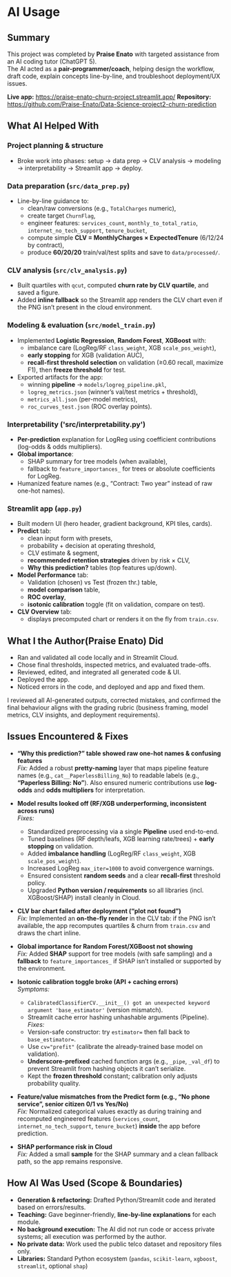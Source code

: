 # AI Usage

## Summary

This project was completed by **Praise Enato** with targeted assistance from an AI coding tutor (ChatGPT 5).  
The AI acted as a **pair-programmer/coach**, helping design the workflow, draft code, explain concepts line-by-line, and troubleshoot deployment/UX issues.

**Live app:** <https://praise-enato-churn-project.streamlit.app/>
**Repository:** <https://github.com/Praise-Enato/Data-Science-project2-churn-prediction>

## What AI Helped With

### Project planning & structure

- Broke work into phases: setup → data prep → CLV analysis → modeling → interpretability → Streamlit app → deploy.

### Data preparation (`src/data_prep.py`)

- Line-by-line guidance to:
  - clean/raw conversions (e.g., `TotalCharges` numeric),
  - create target `ChurnFlag`,
  - engineer features: `services_count`, `monthly_to_total_ratio`, `internet_no_tech_support`, `tenure_bucket`,
  - compute simple **CLV = MonthlyCharges × ExpectedTenure** (6/12/24 by contract),
  - produce **60/20/20** train/val/test splits and save to `data/processed/`.

### CLV analysis (`src/clv_analysis.py`)

- Built quartiles with `qcut`, computed **churn rate by CLV quartile**, and saved a figure.
- Added **inline fallback** so the Streamlit app renders the CLV chart even if the PNG isn’t present in the cloud environment.

### Modeling & evaluation (`src/model_train.py`)

- Implemented **Logistic Regression**, **Random Forest**, **XGBoost** with:
  - imbalance care (LogReg/RF `class_weight`, XGB `scale_pos_weight`),
  - **early stopping** for XGB (validation AUC),
  - **recall-first threshold selection** on validation (≥0.60 recall, maximize F1), then **freeze threshold** for test.
- Exported artifacts for the app:
  - winning **pipeline** → `models/logreg_pipeline.pkl`,
  - `logreg_metrics.json` (winner’s val/test metrics + threshold),
  - `metrics_all.json` (per-model metrics),
  - `roc_curves_test.json` (ROC overlay points).

### Interpretability ('src/interpretability.py')

- **Per-prediction** explanation for LogReg using coefficient contributions (log-odds & odds multipliers).
- **Global importance**:
  - SHAP summary for tree models (when available),
  - fallback to `feature_importances_` for trees or absolute coefficients for LogReg.
- Humanized feature names (e.g., “Contract: Two year” instead of raw one-hot names).

### Streamlit app (`app.py`)

- Built modern UI (hero header, gradient background, KPI tiles, cards).
- **Predict** tab:
  - clean input form with presets,
  - probability + decision at operating threshold,
  - CLV estimate & segment,
  - **recommended retention strategies** driven by risk × CLV,
  - **Why this prediction?** tables (top features up/down).
- **Model Performance** tab:
  - Validation (chosen) vs Test (frozen thr.) table,
  - **model comparison** table,
  - **ROC overlay**,
  - **isotonic calibration** toggle (fit on validation, compare on test).
- **CLV Overview** tab:
  - displays precomputed chart or renders it on the fly from `train.csv`.

## What I the Author(Praise Enato) Did

- Ran and validated all code locally and in Streamlit Cloud.
- Chose final thresholds, inspected metrics, and evaluated trade-offs.
- Reviewed, edited, and integrated all generated code & UI.
- Deployed the app.
- Noticed errors in the code, and deployed and app and fixed them.

I reviewed all AI-generated outputs, corrected mistakes, and confirmed the final behaviour aligns with the grading rubric (business framing, model metrics, CLV insights, and deployment requirements).

## Issues Encountered & Fixes

- **“Why this prediction?” table showed raw one-hot names & confusing features**  
  *Fix:* Added a robust **pretty-naming** layer that maps pipeline feature names (e.g., `cat__PaperlessBilling_No`) to readable labels (e.g., **“Paperless Billing: No”**). Also ensured numeric contributions use **log-odds** and **odds multipliers** for interpretation.

- **Model results looked off (RF/XGB underperforming, inconsistent across runs)**  
  *Fixes:*  
  - Standardized preprocessing via a single **Pipeline** used end-to-end.  
  - Tuned baselines (RF depth/leafs, XGB learning rate/trees) + **early stopping** on validation.  
  - Added **imbalance handling** (LogReg/RF `class_weight`, XGB `scale_pos_weight`).  
  - Increased LogReg `max_iter=1000` to avoid convergence warnings.  
  - Ensured consistent **random seeds** and a clear **recall-first** threshold policy.  
  - Upgraded **Python version / requirements** so all libraries (incl. XGBoost/SHAP) install cleanly in Cloud.

- **CLV bar chart failed after deployment (“plot not found”)**  
  *Fix:* Implemented an **on-the-fly render** in the CLV tab: if the PNG isn’t available, the app recomputes quartiles & churn from `train.csv` and draws the chart inline.

- **Global importance for Random Forest/XGBoost not showing**  
  *Fix:* Added **SHAP** support for tree models (with safe sampling) and a **fallback** to `feature_importances_` if SHAP isn’t installed or supported by the environment.

- **Isotonic calibration toggle broke (API + caching errors)**  
  *Symptoms:*  
  - `CalibratedClassifierCV.__init__() got an unexpected keyword argument 'base_estimator'` (version mismatch).  
  - Streamlit cache error hashing unhashable arguments (Pipeline).  
  *Fixes:*  
  - Version-safe constructor: try `estimator=` then fall back to `base_estimator=`.  
  - Use `cv="prefit"` (calibrate the already-trained base model on validation).  
  - **Underscore-prefixed** cached function args (e.g., `_pipe`, `_val_df`) to prevent Streamlit from hashing objects it can’t serialize.  
  - Kept the **frozen threshold** constant; calibration only adjusts probability quality.

- **Feature/value mismatches from the Predict form (e.g., “No phone service”, senior citizen 0/1 vs Yes/No)**  
  *Fix:* Normalized categorical values exactly as during training and recomputed engineered features (`services_count`, `internet_no_tech_support`, `tenure_bucket`) **inside** the app before prediction.

- **SHAP performance risk in Cloud**  
  *Fix:* Added a small **sample** for the SHAP summary and a clean fallback path, so the app remains responsive.

## How AI Was Used (Scope & Boundaries)

- **Generation & refactoring:** Drafted Python/Streamlit code and iterated based on errors/results.
- **Teaching:** Gave beginner-friendly, **line-by-line explanations** for each module.
- **No background execution:** The AI did not run code or access private systems; all execution was performed by the author.
- **No private data:** Work used the public telco dataset and repository files only.
- **Libraries:** Standard Python ecosystem (`pandas`, `scikit-learn`, `xgboost`, `streamlit`, optional `shap`)
